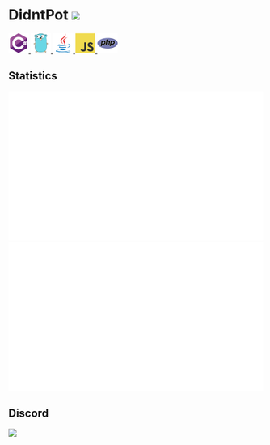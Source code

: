 # DidntPot ![](https://komarev.com/ghpvc/?username=didntpot&style=for-the-badge&color=5555ff)
<p align="left"> <a href="https://www.w3schools.com/cs/" target="_blank" rel="noreferrer"> <img src="https://raw.githubusercontent.com/devicons/devicon/master/icons/csharp/csharp-original.svg" alt="csharp" width="40" height="40"/> </a> <a href="https://golang.org" target="_blank" rel="noreferrer"> <img src="https://raw.githubusercontent.com/devicons/devicon/master/icons/go/go-original.svg" alt="go" width="40" height="40"/> </a> <a href="https://www.java.com" target="_blank" rel="noreferrer"> <img src="https://raw.githubusercontent.com/devicons/devicon/master/icons/java/java-original.svg" alt="java" width="40" height="40"/> </a> <a href="https://developer.mozilla.org/en-US/docs/Web/JavaScript" target="_blank" rel="noreferrer"> <img src="https://raw.githubusercontent.com/devicons/devicon/master/icons/javascript/javascript-original.svg" alt="javascript" width="40" height="40"/> </a> <a href="https://www.php.net" target="_blank" rel="noreferrer"> <img src="https://raw.githubusercontent.com/devicons/devicon/master/icons/php/php-original.svg" alt="php" width="40" height="40"/> </a> </p>

## Statistics
![](https://github.com/DidntPot/DidntPot/blob/master/generated/overview.svg#gh-dark-mode-only)
![](https://github.com/DidntPot/DidntPot/blob/master/generated/languages.svg#gh-dark-mode-only)

## Discord
<a href="https://discord.com/users/673489564962258944">
  <img src="https://lanyard-profile-readme.vercel.app/api/673489564962258944" align="left" />
</a>

